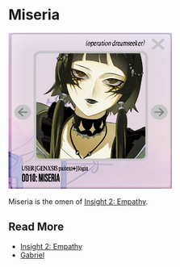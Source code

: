 # Miseria

![img_3.png](Resources/miseria/miseria.png)

Miseria is the omen of [Insight 2: Empathy](./insight2-empathy).

## Read More

- [Insight 2: Empathy](./insight2-empathy)
- [Gabriel](gabriel.md)